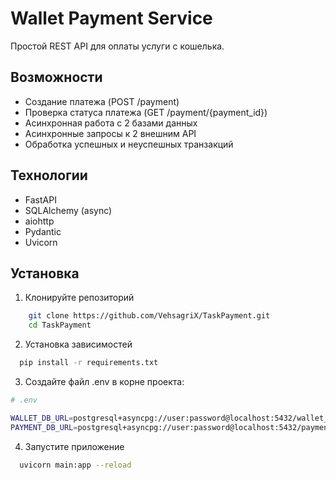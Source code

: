 # Wallet Payment Service

Простой REST API для оплаты услуги с кошелька.

## Возможности

- Создание платежа (POST /payment)
- Проверка статуса платежа (GET /payment/{payment_id})
- Асинхронная работа с 2 базами данных
- Асинхронные запросы к 2 внешним API
- Обработка успешных и неуспешных транзакций

## Технологии

- FastAPI
- SQLAlchemy (async)
- aiohttp
- Pydantic
- Uvicorn


## Установка

1. Клонируйте репозиторий

```bash
    git clone https://github.com/VehsagriX/TaskPayment.git
    cd TaskPayment
```
2. Установка зависимостей

```bash
  pip install -r requirements.txt
```
3. Создайте файл .env в корне проекта:


```bash
# .env

WALLET_DB_URL=postgresql+asyncpg://user:password@localhost:5432/wallet_db
PAYMENT_DB_URL=postgresql+asyncpg://user:password@localhost:5432/payment_db

```
4. Запустите приложение
```bash
  uvicorn main:app --reload

```